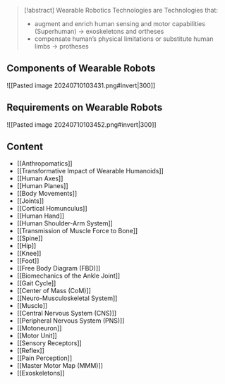 > [!abstract] 
> Wearable Robotics Technologies are Technologies that:
> -  augment and enrich human sensing and motor capabilities (Superhuman) -> exoskeletons and ortheses
> - compensate human’s physical limitations or substitute human limbs -> protheses

## Components of Wearable Robots
![[Pasted image 20240710103431.png#invert|300]]
## Requirements on Wearable Robots
![[Pasted image 20240710103452.png#invert|300]]


## Content
- [[Anthropomatics]]
- [[Transformative Impact of Wearable Humanoids]]
- [[Human Axes]]
- [[Human Planes]]
- [[Body Movements]]
- [[Joints]]
- [[Cortical Homunculus]]
- [[Human Hand]]
- [[Human Shoulder-Arm System]]
- [[Transmission of Muscle Force to Bone]]
- [[Spine]]
- [[Hip]]
- [[Knee]]
- [[Foot]]
- [[Free Body Diagram (FBD)]]
- [[Biomechanics of the Ankle Joint]]
- [[Gait Cycle]]
- [[Center of Mass (CoM)]]
- [[Neuro-Musculoskeletal System]]
- [[Muscle]]
- [[Central Nervous System (CNS)]]
- [[Peripheral Nervous System (PNS)]]
- [[Motoneuron]]
- [[Motor Unit]]
- [[Sensory Receptors]]
- [[Reflex]]
- [[Pain Perception]]
- [[Master Motor Map (MMM)]]
- [[Exoskeletons]]